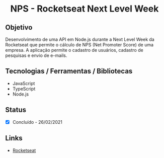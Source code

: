 <h1 align="center">NPS - Rocketseat Next Level Week</h1>
<!-- <h1 align="center">
  <img alt="" title="" src="" width="400px"/>
</h1> -->

## Objetivo
Desenvolvimento de uma API em Node.js durante a Next Level Week da Rocketseat que permite o cálculo de NPS (Net Promoter Score) de uma empresa. A aplicação permite o cadastro de usuários, cadastro de pesquisas e envio de e-mails.

## Tecnologias / Ferramentas / Bibliotecas
- JavaScript
- TypeScript
- Node.js

## Status
- [x] Concluído - 26/02/2021

## Links
- [Rocketseat](https://rocketseat.com.br/)
